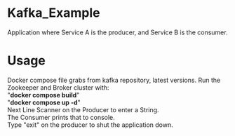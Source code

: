 # Kafka_Example
Application where Service A is the producer, and Service B is the consumer.

# Usage
Docker compose file grabs from kafka repository, latest versions. Run the Zookeeper and Broker cluster with:<br>
"**docker compose build**"<br>
"**docker compose up -d**"<br>
Next Line Scanner on the Producer to enter a String.<br>
The Consumer prints that to console.<br>
Type "exit" on the producer to shut the application down.
